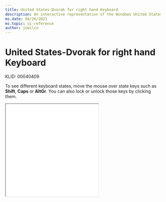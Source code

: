 ```yaml
---
title: United States-Dvorak for right hand Keyboard
description: An interactive representation of the Windows United States-Dvorak for right hand keyboard. To see different keyboard states, click or move the mouse over the state keys.
ms.date: 04/26/2021
ms.topic: ui-reference
author: jowilco
---
```


# United States-Dvorak for right hand Keyboard

KLID: 00040409

To see different keyboard states, move the mouse over state keys such as **Shift**, **Caps** or **AltGr**. You can also lock or unlock those keys by clicking them.

<iframe src="kbdusr.html" height="300"></iframe>
